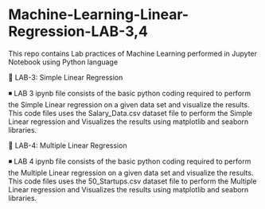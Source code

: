# Machine-Learning-Linear-Regression-LAB-3,4

This repo contains Lab practices of Machine Learning performed in Jupyter Notebook using Python language

🚀 LAB-3: Simple Linear Regression

◾ LAB 3 ipynb file consists of the basic python coding required to perform the Simple Linear regression on a given data set and visualize the results. This code files uses the Salary_Data.csv dataset file to perform the Simple Linear regression and Visualizes the results using matplotlib and seaborn libraries.

🚀 LAB-4: Multiple Linear Regression

◾ LAB 4 ipynb file consists of the basic python coding required to perform the Multiple Linear regression on a given data set and visualize the results. This code files uses the 50_Startups.csv dataset file to perform the Multiple Linear regression and Visualizes the results using matplotlib and seaborn libraries.

